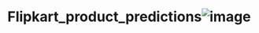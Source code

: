 # Flipkart_product_predictions![image](https://user-images.githubusercontent.com/60474966/114271994-c7238180-9a31-11eb-912b-1bea5e5a1418.png)

